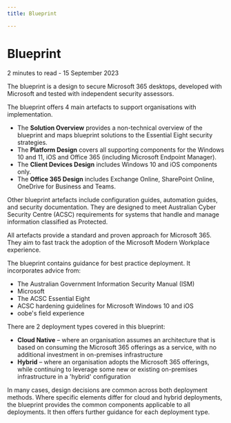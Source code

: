 ```yaml
---
title: Blueprint

---
```


# Blueprint

<p id="date-and-time">2 minutes to read - 15 September 2023</p>

The blueprint is a design to secure Microsoft 365 desktops, developed with Microsoft and tested with independent security assessors.

The blueprint offers 4 main artefacts to support organisations with implementation.

- The **Solution Overview** provides a non-technical overview of the blueprint and maps blueprint solutions to the Essential Eight security strategies.
- The **Platform Design** covers all supporting components for the Windows 10 and 11, iOS and Office 365 (including Microsoft Endpoint Manager).
- The **Client Devices Design** includes Windows 10 and iOS components only.
- The **Office 365 Design** includes Exchange Online, SharePoint Online, OneDrive for Business and Teams.

Other blueprint artefacts include configuration guides, automation guides, and security documentation. They are designed to meet Australian Cyber Security Centre (ACSC) requirements for systems that handle and manage information classified as Protected. 

All artefacts provide a standard and proven approach for Microsoft 365. They aim to fast track the adoption of the Microsoft Modern Workplace experience.

The blueprint contains guidance for best practice deployment. It incorporates advice from:

- The Australian Government Information Security Manual (ISM)
- Microsoft
- The ACSC Essential Eight
- ACSC hardening guidelines for Microsoft Windows 10 and iOS
- oobe's field experience

There are 2 deployment types covered in this blueprint:

- **Cloud Native** – where an organisation assumes an architecture that is based on consuming the Microsoft 365 offerings as a service, with no additional investment in on-premises infrastructure
- **Hybrid** – where an organisation adopts the Microsoft 365 offerings, while continuing to leverage some new or existing on-premises infrastructure in a 'hybrid' configuration

In many cases, design decisions are common across both deployment methods. Where specific elements differ for cloud and hybrid deployments, the blueprint provides the common components applicable to all deployments. It then offers further guidance for each deployment type.